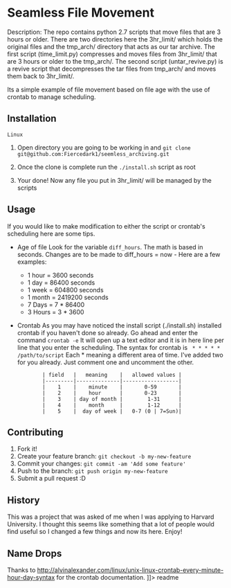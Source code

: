 # Seamless File Movement
Description: The repo contains python 2.7 scripts that move files that are 3 hours or older. There are two directories here the 3hr_limit/ which holds the original files and the tmp_arch/ directory that acts as our tar archive.
The first script (time_limit.py) compresses and moves files from 3hr_limit/ that are 3 hours or older to the tmp_arch/. The second script (untar_revive.py) is a revive script that decompresses the tar files from tmp_arch/ and moves them back to 3hr_limit/.

Its a simple example of file movement based on file age with the use of crontab to manage scheduling.

## Installation
`Linux`

1. Open directory you are going to be working in and `git clone git@github.com:Fiercedark1/seemless_archiving.git`

2. Once the clone is complete run the `./install.sh` script as root

3. Your done! Now any file you put in 3hr_limit/ will be managed by the scripts

## Usage
If you would like to make modification to either the script or crontab's scheduling here are some tips.

- Age of file
Look for the variable `diff_hours`. The math is based in seconds. Changes are to be made to diff_hours = now - <insert time>
  Here are a few examples:
  - 1 hour  = 3600 seconds
  - 1 day   = 86400 seconds
  - 1 week  = 604800 seconds
  - 1 month = 2419200 seconds
  - 7 Days  = 7 * 86400
  - 3 Hours = 3 * 3600
- Crontab
As you may have noticed the install script (./install.sh) installed crontab if you haven't done so already.
Go ahead and enter the command `crontab -e`
It will open up a text editor and it is in here line per line that you enter the scheduling.
The syntax for crontab is ` * * * * * /path/to/script`
Each * meaning a different area of time. I've added two for you already. Just comment one and uncomment the other.

              | field   |   meaning    |   allowed values |
              |---------|--------------|------------------|
              |    1    |    minute    |       0-59       |
              |    2    |    hour      |       0-23       |
              |    3    | day of month |        1-31      |
              |    4    |    month     |        1-12      |
              |    5    |  day of week |   0-7 (0 | 7=Sun)|

## Contributing
1. Fork it!
2. Create your feature branch: `git checkout -b my-new-feature`
3. Commit your changes: `git commit -am 'Add some feature'`
4. Push to the branch: `git push origin my-new-feature`
5. Submit a pull request :D

## History
  This was a project that was asked of me when I was applying to Harvard University. I thought this seems like something that a lot of people would find useful so I changed a few things and now its here. Enjoy!

## Name Drops
 Thanks to http://alvinalexander.com/linux/unix-linux-crontab-every-minute-hour-day-syntax for the crontab documentation.
]]></content>
  <tabTrigger>readme</tabTrigger>
</snippet>
